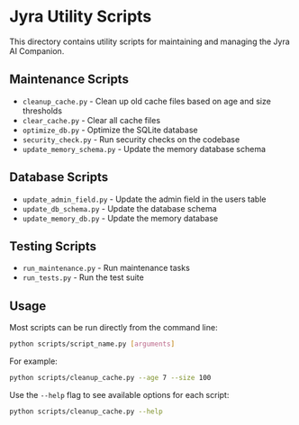 # Jyra Utility Scripts

This directory contains utility scripts for maintaining and managing the Jyra AI Companion.

## Maintenance Scripts

- `cleanup_cache.py` - Clean up old cache files based on age and size thresholds
- `clear_cache.py` - Clear all cache files
- `optimize_db.py` - Optimize the SQLite database
- `security_check.py` - Run security checks on the codebase
- `update_memory_schema.py` - Update the memory database schema

## Database Scripts

- `update_admin_field.py` - Update the admin field in the users table
- `update_db_schema.py` - Update the database schema
- `update_memory_db.py` - Update the memory database

## Testing Scripts

- `run_maintenance.py` - Run maintenance tasks
- `run_tests.py` - Run the test suite

## Usage

Most scripts can be run directly from the command line:

```bash
python scripts/script_name.py [arguments]
```

For example:

```bash
python scripts/cleanup_cache.py --age 7 --size 100
```

Use the `--help` flag to see available options for each script:

```bash
python scripts/cleanup_cache.py --help
```

